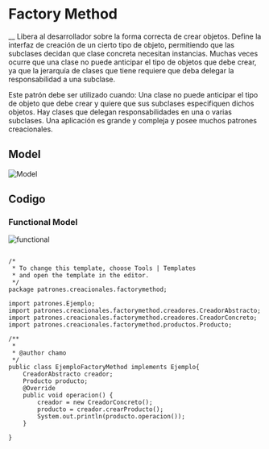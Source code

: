 # Factory Method


__ Libera al desarrollador sobre la forma correcta de crear objetos. Define la interfaz de creación de un cierto tipo de objeto, permitiendo que las subclases decidan que clase concreta necesitan instancias.
Muchas veces ocurre que una clase no puede anticipar el tipo de objetos que debe crear, ya que la jerarquía de clases que tiene requiere que deba delegar la responsabilidad a una subclase.

Este patrón debe ser utilizado cuando:
Una clase no puede anticipar el tipo de objeto que debe crear y quiere que sus subclases especifiquen dichos objetos.
Hay clases que delegan responsabilidades en una o varias subclases. Una aplicación es grande y compleja y posee muchos patrones creacionales.

## Model
![Model](Factory_Method.png)

## Codigo

### Functional Model
  ![functional](exercise/java_model/functional.png)


<pre><code>
/*
 * To change this template, choose Tools | Templates
 * and open the template in the editor.
 */
package patrones.creacionales.factorymethod;

import patrones.Ejemplo;
import patrones.creacionales.factorymethod.creadores.CreadorAbstracto;
import patrones.creacionales.factorymethod.creadores.CreadorConcreto;
import patrones.creacionales.factorymethod.productos.Producto;

/**
 *
 * @author chamo
 */
public class EjemploFactoryMethod implements Ejemplo{
    CreadorAbstracto creador;
    Producto producto;
    @Override
    public void operacion() {
        creador = new CreadorConcreto();
        producto = creador.crearProducto();
        System.out.println(producto.operacion());
    }
    
}
<code>
